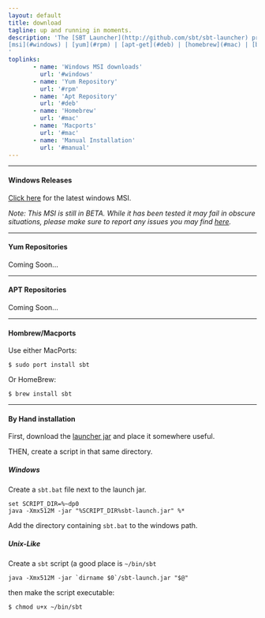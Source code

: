 ```yaml
---
layout: default
title: download
tagline: up and running in moments.
description: 'The [SBT Launcher](http://github.com/sbt/sbt-launcher) project contains a set of native packages for use in your operating system. <br/>&nbsp;<br/>
[msi](#windows) | [yum](#rpm) | [apt-get](#deb) | [homebrew](#mac) | [by hand](#manual)
'
toplinks:
       - name: 'Windows MSI downloads'
         url: '#windows'
       - name: 'Yum Repository'
         url: '#rpm'
       - name: 'Apt Repository'
         url: '#deb'
       - name: 'Homebrew'
         url: '#mac'
       - name: 'Macports'
         url: '#mac'
       - name: 'Manual Installation'
         url: '#manual'
---
```


---------
<a id="windows" label="windows"></a>

#### Windows Releases ####

[Click here](http://typesafe.artifactoryonline.com/typesafe/windows-releases/org/scalasbt/sbt/0.11.2/sbt.msi) for the latest windows MSI.

*Note: This MSI is still in BETA.  While it has been tested it may fail in obscure situations, please make sure to report any issues you may find [here](https://github.com/sbt/sbt-launcher-package/issues).*

---------
<a id="rpm" label="rpm"></a>

#### Yum Repositories ####

Coming Soon...

---------

<a id="deb" label="deb"></a>

#### APT Repositories ####

Coming Soon...

---------

<a id="mac" label="mac"></a>

#### Hombrew/Macports ####

Use either MacPorts:

    $ sudo port install sbt

Or HomeBrew:

    $ brew install sbt

---------

<a id="manual" label="manual"></a>

#### By Hand installation ####

First, download the [launcher jar](http://typesafe.artifactoryonline.com/typesafe/ivy-releases/org.scala-tools.sbt/sbt-launch/0.11.2/sbt-launch.jar) and place it somewhere useful.

THEN, create a script in that same directory.

##### Windows #####

Create a `sbt.bat` file next to the launch jar.

    set SCRIPT_DIR=%~dp0
    java -Xmx512M -jar "%SCRIPT_DIR%sbt-launch.jar" %*

Add the directory containing `sbt.bat` to the windows path.

##### Unix-Like #####

Create a `sbt` script (a good place is `~/bin/sbt`

    java -Xmx512M -jar `dirname $0`/sbt-launch.jar "$@"

then make the script executable:

    $ chmod u+x ~/bin/sbt


